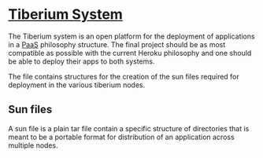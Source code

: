 # [Tiberium System](http://tiberiumapp.com)
The Tiberium system is an open platform for the deployment of applications in a [PaaS](http://en.wikipedia.org/wiki/Platform_as_a_service)
philosophy structure. The final project should be as most compatible as possible with the
current Heroku philosophy and one should be able to deploy their apps to both systems.

The file contains structures for the creation of the sun files required for deployment in the various tiberium nodes.

## Sun files

A sun file is a plain tar file contain a specific structure of directories that is meant to be a portable
format for distribution of an application across multiple nodes.
